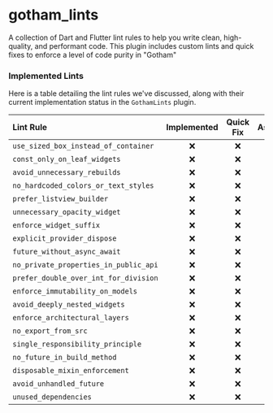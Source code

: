 # gotham_lints
A collection of Dart and Flutter lint rules to help you write clean, high-quality, and performant code. This plugin includes custom lints and quick fixes to enforce a level of code purity in "Gotham"

### Implemented Lints

Here is a table detailing the lint rules we've discussed, along with their current implementation status in the `GothamLints` plugin.

| Lint Rule | Implemented | Quick Fix | Assist |
| :--- | :---: | :---: | :---: |
| `use_sized_box_instead_of_container` | ❌ | ❌ | ❌ |
| `const_only_on_leaf_widgets` | ❌ | ❌ | ❌ |
| `avoid_unnecessary_rebuilds` | ❌ | ❌ | ❌ |
| `no_hardcoded_colors_or_text_styles` | ❌ | ❌ | ❌ |
| `prefer_listview_builder` | ❌ | ❌ | ❌ |
| `unnecessary_opacity_widget` | ❌ | ❌ | ❌ |
| `enforce_widget_suffix` | ❌ | ❌ | ❌ |
| `explicit_provider_dispose` | ❌ | ❌ | ❌ |
| `future_without_async_await` | ❌ | ❌ | ❌ |
| `no_private_properties_in_public_api` | ❌ | ❌ | ❌ |
| `prefer_double_over_int_for_division` | ❌ | ❌ | ❌ |
| `enforce_immutability_on_models` | ❌ | ❌ | ❌ |
| `avoid_deeply_nested_widgets` | ❌ | ❌ | ❌ |
| `enforce_architectural_layers` | ❌ | ❌ | ❌ |
| `no_export_from_src` | ❌ | ❌ | ❌ |
| `single_responsibility_principle` | ❌ | ❌ | ❌ |
| `no_future_in_build_method` | ❌ | ❌ | ❌ |
| `disposable_mixin_enforcement` | ❌ | ❌ | ❌ |
| `avoid_unhandled_future` | ❌ | ❌ | ❌ |
| `unused_dependencies` | ❌ | ❌ | ❌ |
